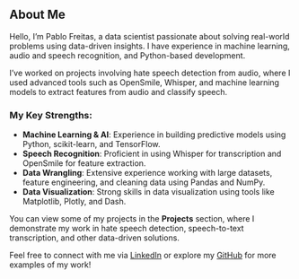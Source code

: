 ## About Me

Hello, I’m Pablo Freitas, a data scientist passionate about solving real-world problems using data-driven insights. I have experience in machine learning, audio and speech recognition, and Python-based development.

I’ve worked on projects involving hate speech detection from audio, where I used advanced tools such as OpenSmile, Whisper, and machine learning models to extract features from audio and classify speech.

### My Key Strengths:

- **Machine Learning & AI**: Experience in building predictive models using Python, scikit-learn, and TensorFlow.
- **Speech Recognition**: Proficient in using Whisper for transcription and OpenSmile for feature extraction.
- **Data Wrangling**: Extensive experience working with large datasets, feature engineering, and cleaning data using Pandas and NumPy.
- **Data Visualization**: Strong skills in data visualization using tools like Matplotlib, Plotly, and Dash.

You can view some of my projects in the **Projects** section, where I demonstrate my work in hate speech detection, speech-to-text transcription, and other data-driven solutions.

Feel free to connect with me via [LinkedIn](https://linkedin.com/in/pablo-freitas-it) or explore my [GitHub](https://github.com/pfs-db) for more examples of my work!
